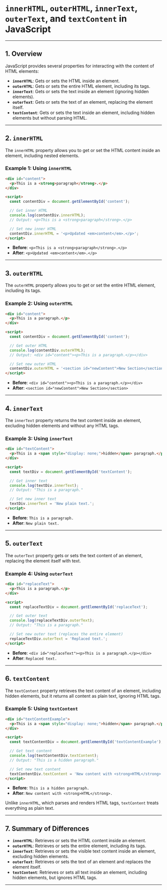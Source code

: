 # `innerHTML`, `outerHTML`, `innerText`, `outerText`, and `textContent` in JavaScript

---

## 1. Overview

JavaScript provides several properties for interacting with the content of HTML elements:
- **`innerHTML`**: Gets or sets the HTML inside an element.
- **`outerHTML`**: Gets or sets the entire HTML element, including its tags.
- **`innerText`**: Gets or sets the text inside an element (ignoring hidden elements).
- **`outerText`**: Gets or sets the text of an element, replacing the element itself.
- **`textContent`**: Gets or sets the text inside an element, including hidden elements but without parsing HTML.

---

## 2. `innerHTML`

The `innerHTML` property allows you to get or set the HTML content inside an element, including nested elements.

### Example 1: Using `innerHTML`

```html
<div id="content">
  <p>This is a <strong>paragraph</strong>.</p>
</div>

<script>
  const contentDiv = document.getElementById('content');

  // Get inner HTML
  console.log(contentDiv.innerHTML);  
  // Output: <p>This is a <strong>paragraph</strong>.</p>

  // Set new inner HTML
  contentDiv.innerHTML = '<p>Updated <em>content</em>.</p>';
</script>
```

- **Before**: `<p>This is a <strong>paragraph</strong>.</p>`
- **After**: `<p>Updated <em>content</em>.</p>`

---

## 3. `outerHTML`

The `outerHTML` property allows you to get or set the entire HTML element, including its tags.

### Example 2: Using `outerHTML`

```html
<div id="content">
  <p>This is a paragraph.</p>
</div>

<script>
  const contentDiv = document.getElementById('content');

  // Get outer HTML
  console.log(contentDiv.outerHTML);  
  // Output: <div id="content"><p>This is a paragraph.</p></div>

  // Set new outer HTML
  contentDiv.outerHTML = '<section id="newContent">New Section</section>';
</script>
```

- **Before**: `<div id="content"><p>This is a paragraph.</p></div>`
- **After**: `<section id="newContent">New Section</section>`

---

## 4. `innerText`

The `innerText` property returns the text content inside an element, excluding hidden elements and without any HTML tags.

### Example 3: Using `innerText`

```html
<div id="textContent">
  <p>This is a <span style="display: none;">hidden</span> paragraph.</p>
</div>

<script>
  const textDiv = document.getElementById('textContent');

  // Get inner text
  console.log(textDiv.innerText);  
  // Output: "This is a paragraph."

  // Set new inner text
  textDiv.innerText = 'New plain text.';
</script>
```

- **Before**: `This is a paragraph.`
- **After**: `New plain text.`

---

## 5. `outerText`

The `outerText` property gets or sets the text content of an element, replacing the element itself with text.

### Example 4: Using `outerText`

```html
<div id="replaceText">
  <p>This is a paragraph.</p>
</div>

<script>
  const replaceTextDiv = document.getElementById('replaceText');

  // Get outer text
  console.log(replaceTextDiv.outerText);  
  // Output: "This is a paragraph."

  // Set new outer text (replaces the entire element)
  replaceTextDiv.outerText = 'Replaced text.';
</script>
```

- **Before**: `<div id="replaceText"><p>This is a paragraph.</p></div>`
- **After**: `Replaced text.`

---

## 6. `textContent`

The `textContent` property retrieves the text content of an element, including hidden elements, but it returns all content as plain text, ignoring HTML tags.

### Example 5: Using `textContent`

```html
<div id="textContentExample">
  <p>This is a <span style="display: none;">hidden</span> paragraph.</p>
</div>

<script>
  const textContentDiv = document.getElementById('textContentExample');

  // Get text content
  console.log(textContentDiv.textContent);  
  // Output: "This is a hidden paragraph."

  // Set new text content
  textContentDiv.textContent = 'New content with <strong>HTML</strong>.';
</script>
```

- **Before**: `This is a hidden paragraph.`
- **After**: `New content with <strong>HTML</strong>.`

Unlike `innerHTML`, which parses and renders HTML tags, `textContent` treats everything as plain text.

---

## 7. Summary of Differences

- **`innerHTML`**: Retrieves or sets the HTML content inside an element.
- **`outerHTML`**: Retrieves or sets the entire element, including its tags.
- **`innerText`**: Retrieves or sets the visible text content inside an element, excluding hidden elements.
- **`outerText`**: Retrieves or sets the text of an element and replaces the element itself.
- **`textContent`**: Retrieves or sets all text inside an element, including hidden elements, but ignores HTML tags.

---